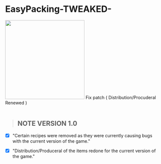 # EasyPacking-TWEAKED-
<img src="https://github.com/JhonArroyo/EasyPacking-TWEAKED-/blob/main/poster.png?raw=true" width="255" height="255" />
Fix patch ( Distribution/Procuderal Renewed )
</br>
</br>

> ## NOTE VERSION 1.0

 - [x] "Certain recipes were removed as they were currently causing bugs
       with    the current version of the game."

 - [x] "Distribution/Produceral of the items redone for the current version of the game."
